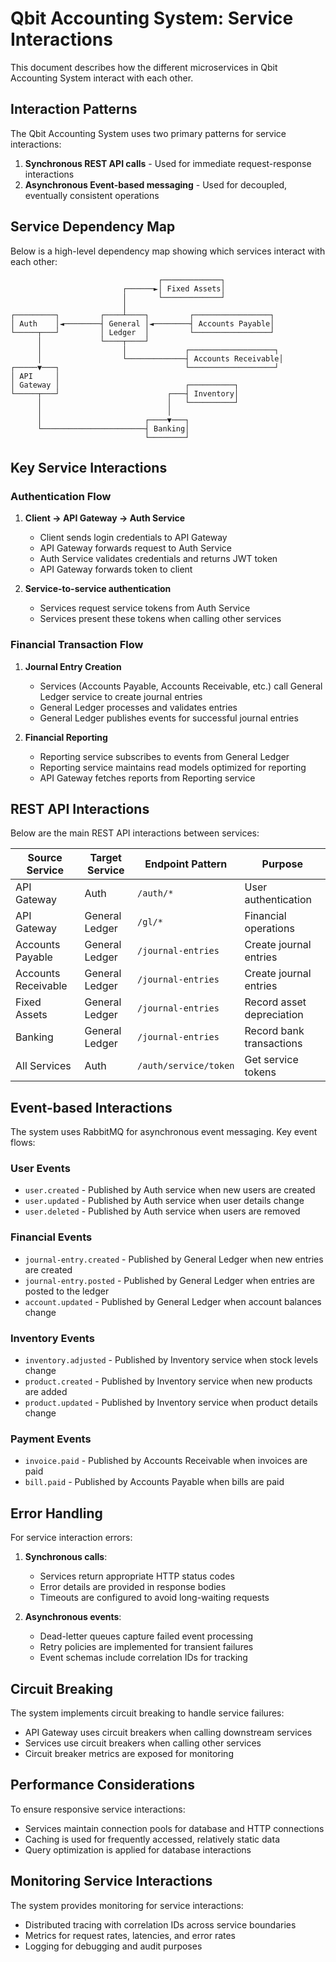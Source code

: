 # Qbit Accounting System: Service Interactions

This document describes how the different microservices in Qbit Accounting System interact with each other.

## Interaction Patterns

The Qbit Accounting System uses two primary patterns for service interactions:

1. **Synchronous REST API calls** - Used for immediate request-response interactions
2. **Asynchronous Event-based messaging** - Used for decoupled, eventually consistent operations

## Service Dependency Map

Below is a high-level dependency map showing which services interact with each other:

```
                                 ┌─────────────┐
                         ┌──────►│ Fixed Assets│
                         │       └─────────────┘
                         │
┌─────────┐         ┌────┴────┐         ┌─────────────────┐
│ Auth    │◄────────┤ General │◄────────┤ Accounts Payable│
└─────┬───┘         │ Ledger  │         └─────────────────┘
      │             └────┬────┘
      │                  │             ┌───────────────────┐
      │                  └─────────────┤ Accounts Receivable│
┌─────▼───┐                            └───────────────────┘
│ API     │
│ Gateway │                            ┌──────────┐
└─────┬───┘                        ┌───┤ Inventory│
      │                            │   └──────────┘
      │                            │
      │                       ┌────▼───┐
      └───────────────────────┤ Banking│
                              └────────┘
```

## Key Service Interactions

### Authentication Flow

1. **Client → API Gateway → Auth Service**
   - Client sends login credentials to API Gateway
   - API Gateway forwards request to Auth Service
   - Auth Service validates credentials and returns JWT token
   - API Gateway forwards token to client

2. **Service-to-service authentication**
   - Services request service tokens from Auth Service
   - Services present these tokens when calling other services

### Financial Transaction Flow

1. **Journal Entry Creation**
   - Services (Accounts Payable, Accounts Receivable, etc.) call General Ledger service to create journal entries
   - General Ledger processes and validates entries
   - General Ledger publishes events for successful journal entries

2. **Financial Reporting**
   - Reporting service subscribes to events from General Ledger
   - Reporting service maintains read models optimized for reporting
   - API Gateway fetches reports from Reporting service

## REST API Interactions

Below are the main REST API interactions between services:

| Source Service | Target Service | Endpoint Pattern | Purpose |
|----------------|----------------|-----------------|---------|
| API Gateway | Auth | `/auth/*` | User authentication |
| API Gateway | General Ledger | `/gl/*` | Financial operations |
| Accounts Payable | General Ledger | `/journal-entries` | Create journal entries |
| Accounts Receivable | General Ledger | `/journal-entries` | Create journal entries |
| Fixed Assets | General Ledger | `/journal-entries` | Record asset depreciation |
| Banking | General Ledger | `/journal-entries` | Record bank transactions |
| All Services | Auth | `/auth/service/token` | Get service tokens |

## Event-based Interactions

The system uses RabbitMQ for asynchronous event messaging. Key event flows:

### User Events
- `user.created` - Published by Auth service when new users are created
- `user.updated` - Published by Auth service when user details change
- `user.deleted` - Published by Auth service when users are removed

### Financial Events
- `journal-entry.created` - Published by General Ledger when new entries are created
- `journal-entry.posted` - Published by General Ledger when entries are posted to the ledger
- `account.updated` - Published by General Ledger when account balances change

### Inventory Events
- `inventory.adjusted` - Published by Inventory service when stock levels change
- `product.created` - Published by Inventory service when new products are added
- `product.updated` - Published by Inventory service when product details change

### Payment Events
- `invoice.paid` - Published by Accounts Receivable when invoices are paid
- `bill.paid` - Published by Accounts Payable when bills are paid

## Error Handling

For service interaction errors:

1. **Synchronous calls**:
   - Services return appropriate HTTP status codes
   - Error details are provided in response bodies
   - Timeouts are configured to avoid long-waiting requests

2. **Asynchronous events**:
   - Dead-letter queues capture failed event processing
   - Retry policies are implemented for transient failures
   - Event schemas include correlation IDs for tracking

## Circuit Breaking

The system implements circuit breaking to handle service failures:

- API Gateway uses circuit breakers when calling downstream services
- Services use circuit breakers when calling other services
- Circuit breaker metrics are exposed for monitoring

## Performance Considerations

To ensure responsive service interactions:

- Services maintain connection pools for database and HTTP connections
- Caching is used for frequently accessed, relatively static data
- Query optimization is applied for database interactions

## Monitoring Service Interactions

The system provides monitoring for service interactions:

- Distributed tracing with correlation IDs across service boundaries
- Metrics for request rates, latencies, and error rates
- Logging for debugging and audit purposes 